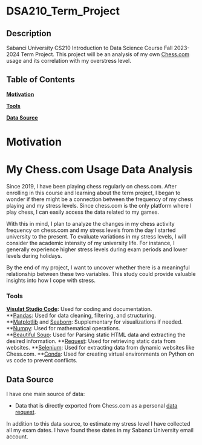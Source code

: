 # DSA210_Term_Project

## Description
Sabanci University CS210 Introduction to Data Science Course Fall 2023-2024 Term Project. This project will be an analysis of my own <a href="https://https://www.chess.com/" target="_blank">Chess.com</a> usage and its correlation with my overstress level.

## Table of Contents
**[Motivation](#motivation)**  

**[Tools](#tools)**  

**[Data Source](#data-source)**  


# Motivation
# My Chess.com Usage Data Analysis
Since 2019, I have been playing chess regularly on chess.com. After enrolling in this course and learning about the term project, I began to wonder if there might be a connection between the frequency of my chess playing and my stress levels. Since chess.com is the only platform where I play chess, I can easily access the data related to my games.

With this in mind, I plan to analyze the changes in my chess activity frequency on chess.com and my stress levels from the day I started university to the present. To evaluate variations in my stress levels, I will consider the academic intensity of my university life. For instance, I generally experience higher stress levels during exam periods and lower levels during holidays.

By the end of my project, I want to uncover whether there is a meaningful relationship between these two variables. This study could provide valuable insights into how I cope with stress.

### Tools

**[Visulat Studio Code](https://code.visualstudio.com):** Used for coding and documentation.  
**[Pandas](https://pandas.pydata.org/): Used for data cleaning, filtering, and structuring.  
**[Matplotlib](https://matplotlib.org/) and [Seaborn](https://seaborn.pydata.org/): Supplementary for visualizations if needed.  
**[Numpy](https://numpy.org/): Used for mathematical operations.  
**[Beautiful Soup](https://www.crummy.com/software/BeautifulSoup/bs4/doc/): Used for Parsing static HTML data and extracting the desired information.
**[Request](https://requests.readthedocs.io/en/latest/): Used for retrieving static data from websites.
**[Selenium](https://www.selenium.dev/): Used for extracting data from dynamic websites like Chess.com.
**[Conda](https://anaconda.org/anaconda/conda): Used for creating virtual environments on Python on vs code to prevent conflicts.

## Data Source

I have one main source of data:

-   Data that is directly exported from Chess.com as a personal [data request](https://www.chess.com/games/archive).


In addition to this data source, to estimate my stress level I have collected all my exam dates. I have found these dates in my Sabancı University email account.


